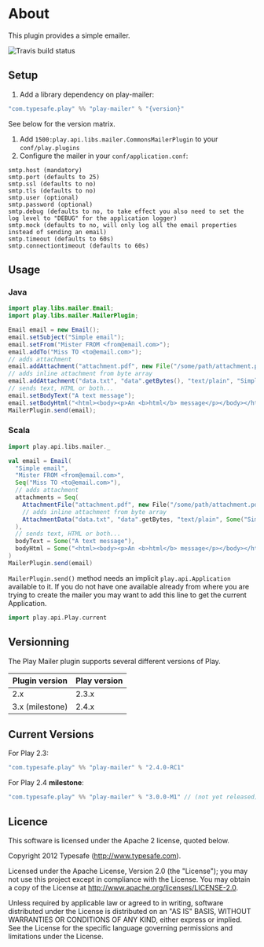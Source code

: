 # About

This plugin provides a simple emailer.

![Travis build status](https://travis-ci.org/playframework/play-mailer.svg?branch=master)

## Setup

 1. Add a library dependency on play-mailer:

 ```scala
"com.typesafe.play" %% "play-mailer" % "{version}"
 ```
 See below for the version matrix.

 1. Add ```1500:play.api.libs.mailer.CommonsMailerPlugin``` to your ```conf/play.plugins```
 1. Configure the mailer in your ```conf/application.conf```:

 ```
smtp.host (mandatory)
smtp.port (defaults to 25)
smtp.ssl (defaults to no)
smtp.tls (defaults to no)
smtp.user (optional)
smtp.password (optional)
smtp.debug (defaults to no, to take effect you also need to set the log level to "DEBUG" for the application logger)
smtp.mock (defaults to no, will only log all the email properties instead of sending an email)
smtp.timeout (defaults to 60s)
smtp.connectiontimeout (defaults to 60s)
 ```

## Usage

### Java

```java
import play.libs.mailer.Email;
import play.libs.mailer.MailerPlugin;

Email email = new Email();
email.setSubject("Simple email");
email.setFrom("Mister FROM <from@email.com>");
email.addTo("Miss TO <to@email.com>");
// adds attachment
email.addAttachment("attachment.pdf", new File("/some/path/attachment.pdf"));
// adds inline attachment from byte array
email.addAttachment("data.txt", "data".getBytes(), "text/plain", "Simple data", EmailAttachment.INLINE);
// sends text, HTML or both...
email.setBodyText("A text message");
email.setBodyHtml("<html><body><p>An <b>html</b> message</p></body></html>");
MailerPlugin.send(email);
```

### Scala

```scala
import play.api.libs.mailer._

val email = Email(
  "Simple email",
  "Mister FROM <from@email.com>",
  Seq("Miss TO <to@email.com>"),
  // adds attachment
  attachments = Seq(
    AttachmentFile("attachment.pdf", new File("/some/path/attachment.pdf")),
    // adds inline attachment from byte array
    AttachmentData("data.txt", "data".getBytes, "text/plain", Some("Simple data"), Some(EmailAttachment.INLINE))
  ),
  // sends text, HTML or both...
  bodyText = Some("A text message"),
  bodyHtml = Some("<html><body><p>An <b>html</b> message</p></body></html>")
)
MailerPlugin.send(email)
```

`MailerPlugin.send()` method needs an implicit `play.api.Application` available to it.  If you do not have one available already from where you are trying to create the mailer you may want to add this line to get the current Application.

```scala
import play.api.Play.current
```

## Versionning

The Play Mailer plugin supports several different versions of Play.

| Plugin version      | Play version       | 
|---------------------|--------------------|
| 2.x                 | 2.3.x              |
| 3.x (milestone)     | 2.4.x              |

## Current Versions

For Play 2.3:

```scala
"com.typesafe.play" %% "play-mailer" % "2.4.0-RC1"
```

For Play 2.4 **milestone**:

```scala
"com.typesafe.play" %% "play-mailer" % "3.0.0-M1" // (not yet released)
```

## Licence

This software is licensed under the Apache 2 license, quoted below.

Copyright 2012 Typesafe (http://www.typesafe.com).

Licensed under the Apache License, Version 2.0 (the "License"); you may not use this project except in compliance with the License. You may obtain a copy of the License at http://www.apache.org/licenses/LICENSE-2.0.

Unless required by applicable law or agreed to in writing, software distributed under the License is distributed on an "AS IS" BASIS, WITHOUT WARRANTIES OR CONDITIONS OF ANY KIND, either express or implied. See the License for the specific language governing permissions and limitations under the License.
